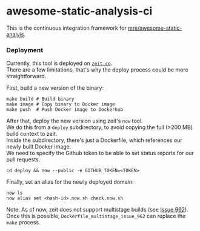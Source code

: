 # awesome-static-analysis-ci

This is the continuous integration framework for [mre/awesome-static-analyis](https://github.com/mre/awesome-static-analysis/).

### Deployment

Currently, this tool is deployed on [`zeit.co`](http://zeit.co/).  
There are a few limitations, that's why the deploy process could be more straightforward.  


First, build a new version of the binary:

```
make build # Build binary
make image # Copy binary to Docker image
make push  # Push Docker image to Dockerhub
```

After that, deploy the new version using zeit's `now` tool.  
We do this from a `deploy` subdirectory, to avoid copying the full (>200 MB) build context to zeit.  
Inside the subdirectory, there's just a Dockerfile, which references our newly built Docker image.  
We need to specify the Github token to be able to set status reports for our pull requests.  

```
cd deploy && now --public -e GITHUB_TOKEN=<TOKEN>
```

Finally, set an alias for the newly deployed domain:

```
now ls
now alias set <hash-id>.now.sh check.now.sh
```

Note:
As of now, zeit does not support multistage builds (see [Issue 962](https://github.com/zeit/now-cli/issues/962)).
Once this is possible, `Dockerfile_multistage_issue_962` can replace the `make` process.